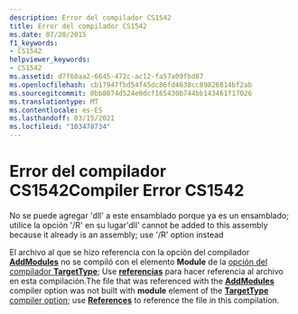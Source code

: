 ```yaml
---
description: Error del compilador CS1542
title: Error del compilador CS1542
ms.date: 07/20/2015
f1_keywords:
- CS1542
helpviewer_keywords:
- CS1542
ms.assetid: d7f60aa2-6645-472c-ac12-fa57a09fbd87
ms.openlocfilehash: cb17947fbd54f45dc86fd4638cc89826814bf2ab
ms.sourcegitcommit: 0bb8074d524e0dcf165430b744bb143461f17026
ms.translationtype: MT
ms.contentlocale: es-ES
ms.lasthandoff: 03/15/2021
ms.locfileid: "103478734"
---
```

# <a name="compiler-error-cs1542"></a><span data-ttu-id="42079-103">Error del compilador CS1542</span><span class="sxs-lookup"><span data-stu-id="42079-103">Compiler Error CS1542</span></span>

<span data-ttu-id="42079-104">No se puede agregar 'dll' a este ensamblado porque ya es un ensamblado; utilice la opción '/R' en su lugar</span><span class="sxs-lookup"><span data-stu-id="42079-104">'dll' cannot be added to this assembly because it already is an assembly; use '/R' option instead</span></span>  
  
 <span data-ttu-id="42079-105">El archivo al que se hizo referencia con la opción del compilador [**AddModules**](../language-reference/compiler-options/inputs.md#addmodules) no se compiló con el elemento **Module** de la [opción del compilador **TargetType**](../language-reference/compiler-options/output.md#targettype); Use [**referencias**](../language-reference/compiler-options/inputs.md#references) para hacer referencia al archivo en esta compilación.</span><span class="sxs-lookup"><span data-stu-id="42079-105">The file that was referenced with the [**AddModules**](../language-reference/compiler-options/inputs.md#addmodules) compiler option was not built with **module** element of the [**TargetType** compiler option](../language-reference/compiler-options/output.md#targettype); use [**References**](../language-reference/compiler-options/inputs.md#references) to reference the file in this compilation.</span></span>
